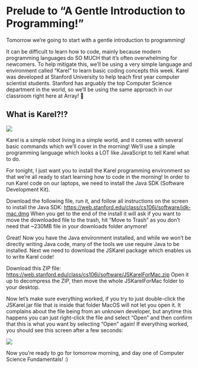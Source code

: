 # Prelude to “A Gentle Introduction to Programming!”
Tomorrow we’re going to start with a gentle introduction to programming!

It can be difficult to learn how to code, mainly because modern programming languages do SO MUCH that it’s often overwhelming for newcomers. To help mitigate this, we’ll be using a very simple language and environment called “Karel” to learn basic coding concepts this week. Karel was developed at Stanford University to help teach first year computer scientist students. Stanford has arguably the top Computer Science department in the world, so we’ll be using the same approach in our classroom right here at Array! 🙂 


## What is Karel?!?
![](https://d2mxuefqeaa7sj.cloudfront.net/s_F13C8C436F81FAB3AFFC10E74C5F651F97BB978F80873ACC6216414320A316D9_1518026344342_Screen+Shot+2018-02-07+at+10.58.43+AM.png)


Karel is a simple robot living in a simple world, and it comes with several basic commands which we’ll cover in the morning! We’ll use a simple programming language which looks a LOT like JavaScript to tell Karel what to do. 

For tonight, I just want you to install the Karel programming environment so that we’re all ready to start learning how to code in the morning! In order to run Karel code on our laptops, we need to install the Java SDK (Software Development Kit). 

Download the following file, run it, and follow all instructions on the screen to install the Java SDK:
https://web.stanford.edu/class/cs106j/software/jdk-mac.dmg
When you get to the end of the install it will ask if you want to move the downloaded file to the trash, hit “Move to Trash” as you don’t need that ~230MB file in your downloads folder anymore!

Great! Now you have the Java environment installed, and while we won’t be directly writing Java code, many of the tools we use require Java to be installed. Next we need to download the JSKarel package which enables us to write Karel code!

Download this ZIP file:
https://web.stanford.edu/class/cs106j/software/JSKarelForMac.zip
Open it up to decompress the ZIP, then move the whole JSKarelForMac folder to your desktop.

Now let’s make sure everything worked, if you try to just double-click the JSKarel.jar file that is inside that folder MacOS will not let you open it. It complains about the file being from an unknown developer, but anytime this happens you can just right-click the file and select “Open” and then confirm that this is what you want by selecting “Open” again! If everything worked, you should see this screen after a few seconds:


![](https://d2mxuefqeaa7sj.cloudfront.net/s_F13C8C436F81FAB3AFFC10E74C5F651F97BB978F80873ACC6216414320A316D9_1518028383396_Screen+Shot+2018-02-07+at+11.32.47+AM.png)


Now you’re ready to go for tomorrow morning, and day one of Computer Science Fundamentals! :)





